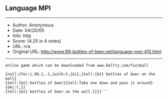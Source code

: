 
## Language MPI ##
---
- Author: Anonymous
- Date: 04/20/05
- Info: http
- Score:  (4.25 in 4 votes)
- URL: n/a
- Original URL: http://www.99-bottles-of-beer.net/language-mpi-410.html
---

```MPI is built in like MUF (which you also have on your site) into an
online game which can be downloaded from www.belfry.com/fuzzball

{null:{for:i,99,1,-1,{with:t,{&i},{tell:{&t} bottles of beer on the wall}
{tell:{&t} bottles of beer}{tell:Take one down and pass it around}{dec:t,1}
{tell:{&t} bottles of beer on the wall.}}}}```